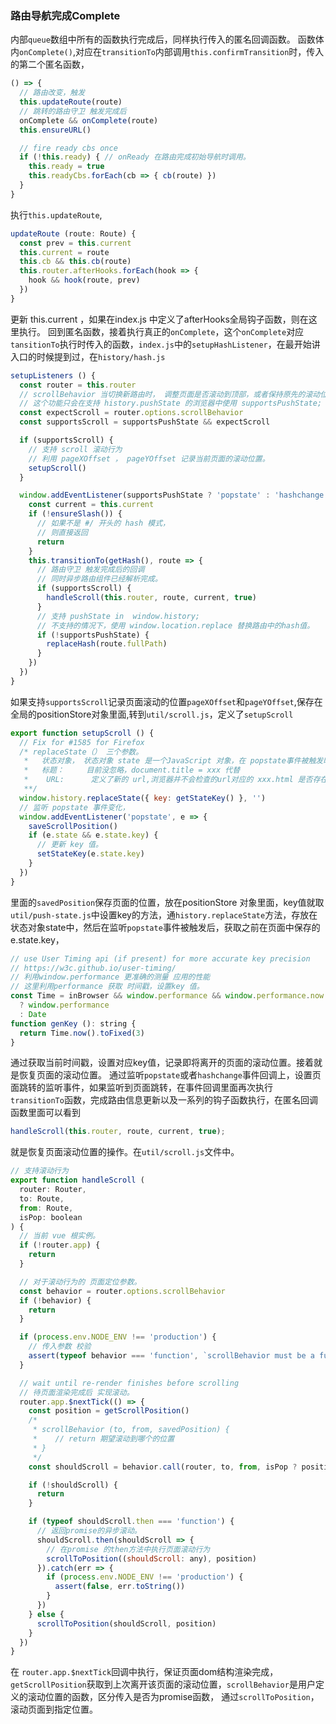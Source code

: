 ### 路由导航完成Complete

内部`queue`数组中所有的函数执行完成后，同样执行传入的匿名回调函数。
函数体内`onComplete()`,对应在`transitionTo`内部调用`this.confirmTransition`时，传入的第二个匿名函数，
``` js
() => {
  // 路由改变，触发
  this.updateRoute(route)
  // 跳转的路由守卫 触发完成后
  onComplete && onComplete(route)
  this.ensureURL()

  // fire ready cbs once
  if (!this.ready) { // onReady 在路由完成初始导航时调用。
    this.ready = true
    this.readyCbs.forEach(cb => { cb(route) })
  }
}
```
执行`this.updateRoute`,
``` js
updateRoute (route: Route) {
  const prev = this.current
  this.current = route
  this.cb && this.cb(route)
  this.router.afterHooks.forEach(hook => {
    hook && hook(route, prev)
  })
}
```
更新 this.current ，如果在index.js 中定义了afterHooks全局钩子函数，则在这里执行。
回到匿名函数，接着执行真正的`onComplete`，这个`onComplete`对应`tansitionTo`执行时传入的函数，`index.js`中的`setupHashListener`，在最开始讲入口的时候提到过，在`history/hash.js`
``` js
setupListeners () {
  const router = this.router
  // scrollBehavior 当切换新路由时， 调整页面是否滚动到顶部，或者保持原先的滚动位置，
  // 这个功能只会在支持 history.pushState 的浏览器中使用 supportsPushState;
  const expectScroll = router.options.scrollBehavior
  const supportsScroll = supportsPushState && expectScroll

  if (supportsScroll) {
    // 支持 scroll 滚动行为
    // 利用 pageXOffset ， pageYOffset 记录当前页面的滚动位置。
    setupScroll()
  }

  window.addEventListener(supportsPushState ? 'popstate' : 'hashchange', () => {
    const current = this.current
    if (!ensureSlash()) {
      // 如果不是 #/ 开头的 hash 模式，
      // 则直接返回
      return
    }
    this.transitionTo(getHash(), route => {
      // 路由守卫 触发完成后的回调
      // 同时异步路由组件已经解析完成。
      if (supportsScroll) {
        handleScroll(this.router, route, current, true)
      }
      // 支持 pushState in  window.history;
      // 不支持的情况下，使用 window.location.replace 替换路由中的hash值。
      if (!supportsPushState) {
        replaceHash(route.fullPath)
      }
    })
  })
}
```
如果支持`supportsScroll`记录页面滚动的位置`pageXOffset`和`pageYOffset`,保存在全局的positionStore对象里面,转到`util/scroll.js`，定义了`setupScroll`
``` js
export function setupScroll () {
  // Fix for #1585 for Firefox
  /* replaceState（） 三个参数。
   *   状态对象， 状态对象 state 是一个JavaScript 对象，在 popstate事件被触发时，可以通过 state 拿到
   *   标题：     目前没忽略，document.title = xxx 代替
   *    URL:      定义了新的 url,浏览器并不会检查的url对应的 xxx.html 是否存在，
   **/
  window.history.replaceState({ key: getStateKey() }, '')
  // 监听 popstate 事件变化，
  window.addEventListener('popstate', e => {
    saveScrollPosition()
    if (e.state && e.state.key) {
      // 更新 key 值。
      setStateKey(e.state.key)
    }
  })
}
```
里面的`savedPosition`保存页面的位置，放在positionStore 对象里面，key值就取`util/push-state.js`中设置key的方法，通`history.replaceState`方法，存放在状态对象state中，然后在监听`popstate`事件被触发后，获取之前在页面中保存的e.state.key，
``` js
// use User Timing api (if present) for more accurate key precision
// https://w3c.github.io/user-timing/
// 利用window.performance 更准确的测量 应用的性能
// 这里利用performance 获取 时间戳，设置key 值。
const Time = inBrowser && window.performance && window.performance.now
  ? window.performance
  : Date
function genKey (): string {
  return Time.now().toFixed(3)
}
```
通过获取当前时间戳，设置对应key值，记录即将离开的页面的滚动位置。接着就是恢复页面的滚动位置。
通过监听`popstate`或者`hashchange`事件回调上，设置页面跳转的监听事件，如果监听到页面跳转，在事件回调里面再次执行`transitionTo`函数，完成路由信息更新以及一系列的钩子函数执行，在匿名回调函数里面可以看到
``` js
handleScroll(this.router, route, current, true);
```
就是恢复页面滚动位置的操作。在`util/scroll.js`文件中。
``` js
// 支持滚动行为
export function handleScroll (
  router: Router,
  to: Route,
  from: Route,
  isPop: boolean
) {
  // 当前 vue 根实例。
  if (!router.app) {
    return
  }

  // 对于滚动行为的 页面定位参数。
  const behavior = router.options.scrollBehavior
  if (!behavior) {
    return
  }

  if (process.env.NODE_ENV !== 'production') {
    // 传入参数 校验
    assert(typeof behavior === 'function', `scrollBehavior must be a function`)
  }

  // wait until re-render finishes before scrolling
  // 待页面渲染完成后 实现滚动。
  router.app.$nextTick(() => {
    const position = getScrollPosition()
    /*
     * scrollBehavior (to, from, savedPosition) {
     *    // return 期望滚动到哪个的位置
     * }
     */
    const shouldScroll = behavior.call(router, to, from, isPop ? position : null)

    if (!shouldScroll) {
      return
    }

    if (typeof shouldScroll.then === 'function') {  
      // 返回promise的异步滚动。
      shouldScroll.then(shouldScroll => {
        // 在promise 的then方法中执行页面滚动行为
        scrollToPosition((shouldScroll: any), position)
      }).catch(err => {
        if (process.env.NODE_ENV !== 'production') {
          assert(false, err.toString())
        }
      })
    } else {
      scrollToPosition(shouldScroll, position)
    }
  })
}
```
在  `router.app.$nextTick`回调中执行，保证页面dom结构渲染完成，`getScrollPosition`获取到上次离开该页面的滚动位置，`scrollBehavior`是用户定义的滚动位置的函数，区分传入是否为promise函数，
通过`scrollToPosition`，滚动页面到指定位置。
